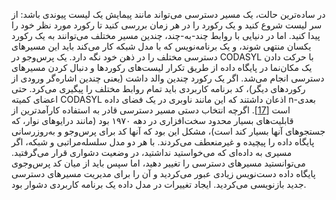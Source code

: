 در ساده‌ترین حالت، یک مسیر دسترسی می‌تواند مانند پیمایش یک لیست پیوندی باشد: از سر لیست شروع کنید و یک رکورد را در هر زمان بررسی کنید تا رکورد مورد نظر خود را پیدا کنید. اما در دنیایی با روابط چند-به-چند، چندین مسیر مختلف می‌توانند به یک رکورد یکسان منتهی شوند، و یک برنامه‌نویس که با مدل شبکه کار می‌کند باید این مسیرهای دسترسی مختلف را در ذهن خود نگه دارد. یک پرس‌وجو در CODASYL با حرکت دادن یک مکان‌نما در پایگاه داده از طریق تکرار لیست‌های رکوردها و دنبال کردن مسیرهای دسترسی انجام می‌شد. اگر یک رکورد چندین والد داشت (یعنی چندین اشاره‌گر ورودی از رکوردهای دیگر)، کد برنامه کاربردی باید تمام روابط مختلف را پیگیری می‌کرد. حتی اعضای کمیته CODASYL اذعان داشتند که این مانند ناوبری در یک فضای داده n-بعدی است [[17](ch02.html#Bachman1973hs)]. اگرچه انتخاب دستی مسیر دسترسی قادر به استفاده کارآمدترین از قابلیت‌های بسیار محدود سخت‌افزاری در دهه ۱۹۷۰ بود (مانند درایوهای نوار، که جستجوهای آنها بسیار کند است)، مشکل این بود که آنها کد برای پرس‌وجو و به‌روزرسانی پایگاه داده را پیچیده و غیرمنعطف می‌کردند. با هر دو مدل سلسله‌مراتبی و شبکه، اگر مسیری به داده‌ای که می‌خواستید نداشتید، در وضعیت دشواری قرار می‌گرفتید. می‌توانستید مسیرهای دسترسی را تغییر دهید، اما سپس باید از میان کد پرس‌وجوی پایگاه داده دست‌نویس زیادی عبور می‌کردید و آن را برای مدیریت مسیرهای دسترسی جدید بازنویسی می‌کردید. ایجاد تغییرات در مدل داده یک برنامه کاربردی دشوار بود. 